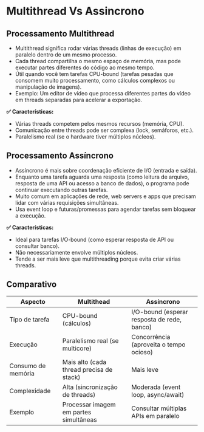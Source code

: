 # Multithread Vs Assincrono

## Processamento Multithread
  - Multithread significa rodar várias threads (linhas de execução) em paralelo dentro de um mesmo processo.
  - Cada thread compartilha o mesmo espaço de memória, mas pode executar partes diferentes do código ao mesmo tempo.
  - Útil quando você tem tarefas CPU-bound (tarefas pesadas que consomem muito processamento, como cálculos complexos ou manipulação de imagens).
  - Exemplo: Um editor de vídeo que processa diferentes partes do vídeo em threads separadas para acelerar a exportação.

**✅ Características:**
  - Várias threads competem pelos mesmos recursos (memória, CPU).
  - Comunicação entre threads pode ser complexa (lock, semáforos, etc.).
  - Paralelismo real (se o hardware tiver múltiplos núcleos).


## Processamento Assíncrono
  - Assíncrono é mais sobre coordenação eficiente de I/O (entrada e saída).
  - Enquanto uma tarefa aguarda uma resposta (como leitura de arquivo, resposta de uma API ou acesso a banco de dados), o programa pode continuar executando outras tarefas.
  - Muito comum em aplicações de rede, web servers e apps que precisam lidar com várias requisições simultâneas.
  - Usa event loop e futuras/promessas para agendar tarefas sem bloquear a execução.

**✅ Características:**
  - Ideal para tarefas I/O-bound (como esperar resposta de API ou consultar banco).
  - Não necessariamente envolve múltiplos núcleos.
  - Tende a ser mais leve que multithreading porque evita criar várias threads.

## Comparativo
<table>
  <thead>
    <tr>
      <th>Aspecto</th>
      <th>Multithead</th>
      <th>Assíncrono</th>
    </tr>
  </thead>
  <tbody>
    <tr>
      <td>Tipo de tarefa</td>
      <td>CPU-bound (cálculos)</td>
      <td>I/O-bound (esperar resposta de rede, banco)</td>      
    </tr>
    <tr>
      <td>Execução</td>
      <td>Paralelismo real (se multicore)</td>
      <td>Concorrência (aproveita o tempo ocioso)</td>
    </tr>
    <tr>
      <td>Consumo de memória</td>
      <td>Mais alto (cada thread precisa de stack)</td>
      <td>Mais leve</td>      
    </tr>
     <tr>
      <td>Complexidade</td>
      <td>Alta (sincronização de threads)</td>
      <td>Moderada (event loop, async/await)</td>
    </tr>  
     <tr>
      <td>Exemplo</td>
      <td>Processar imagem em partes simultâneas</td>
      <td>Consultar múltiplas APIs em paralelo</td>
    </tr>  
  </tbody>
</table>
